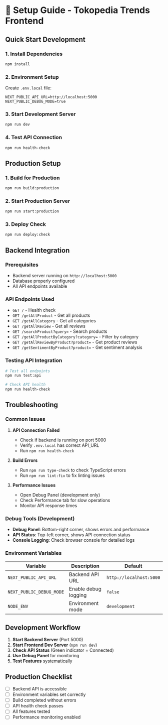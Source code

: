 # 🚀 Setup Guide - Tokopedia Trends Frontend

## Quick Start Development

### 1. Install Dependencies
```bash
npm install
```

### 2. Environment Setup
Create `.env.local` file:
```env
NEXT_PUBLIC_API_URL=http://localhost:5000
NEXT_PUBLIC_DEBUG_MODE=true
```

### 3. Start Development Server
```bash
npm run dev
```

### 4. Test API Connection
```bash
npm run health-check
```

## Production Setup

### 1. Build for Production
```bash
npm run build:production
```

### 2. Start Production Server
```bash
npm run start:production
```

### 3. Deploy Check
```bash
npm run deploy:check
```

## Backend Integration

### Prerequisites
- Backend server running on `http://localhost:5000`
- Database properly configured
- All API endpoints available

### API Endpoints Used
- `GET /` - Health check
- `GET /getAllProduct` - Get all products
- `GET /getAllCategory` - Get all categories
- `GET /getAllReview` - Get all reviews
- `GET /searchProduct?query=` - Search products
- `GET /getAllProductByCategory?category=` - Filter by category
- `GET /getAllReviewByProduct?product=` - Get product reviews
- `GET /getSentimentByProduct?product=` - Get sentiment analysis

### Testing API Integration
```bash
# Test all endpoints
npm run test:api

# Check API health
npm run health-check
```

## Troubleshooting

### Common Issues

1. **API Connection Failed**
   - Check if backend is running on port 5000
   - Verify `.env.local` has correct API_URL
   - Run `npm run health-check`

2. **Build Errors**
   - Run `npm run type-check` to check TypeScript errors
   - Run `npm run lint:fix` to fix linting issues

3. **Performance Issues**
   - Open Debug Panel (development only)
   - Check Performance tab for slow operations
   - Monitor API response times

### Debug Tools (Development)

- **Debug Panel**: Bottom-right corner, shows errors and performance
- **API Status**: Top-left corner, shows API connection status
- **Console Logging**: Check browser console for detailed logs

### Environment Variables

| Variable | Description | Default |
|----------|-------------|---------|
| `NEXT_PUBLIC_API_URL` | Backend API URL | `http://localhost:5000` |
| `NEXT_PUBLIC_DEBUG_MODE` | Enable debug logging | `false` |
| `NODE_ENV` | Environment mode | `development` |

## Development Workflow

1. **Start Backend Server** (Port 5000)
2. **Start Frontend Dev Server** (`npm run dev`)
3. **Check API Status** (Green indicator = Connected)
4. **Use Debug Panel** for monitoring
5. **Test Features** systematically

## Production Checklist

- [ ] Backend API is accessible
- [ ] Environment variables set correctly
- [ ] Build completed without errors
- [ ] API health check passes
- [ ] All features tested
- [ ] Performance monitoring enabled